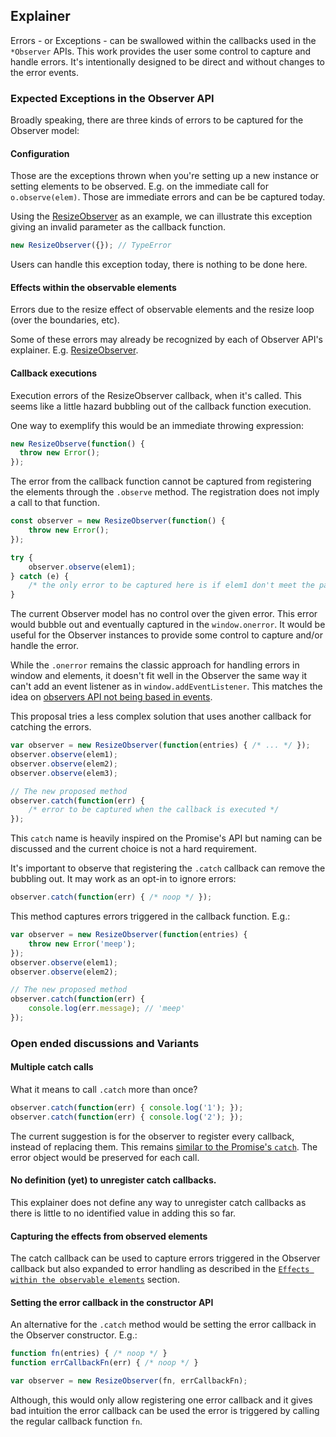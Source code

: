 ## Explainer

Errors - or Exceptions - can be swallowed within the callbacks used in the `*Observer` APIs. This work provides the user some control to capture and handle errors. It's intentionally designed to be direct and without changes to the error events.

### Expected Exceptions in the Observer API

Broadly speaking, there are three kinds of errors to be captured for the Observer model:

#### Configuration

Those are the exceptions thrown when you're setting up a new instance or setting elements to be observed. E.g. on the immediate call for `o.observe(elem)`. Those are immediate errors and can be be captured today.

Using the [ResizeObserver](https://drafts.csswg.org/resize-observer/#resize-observer-interface) as an example, we can illustrate this exception giving an invalid parameter as the callback function.

```js
new ResizeObserver({}); // TypeError
```

Users can handle this exception today, there is nothing to be done here.

#### <a id="effects"></a> Effects within the observable elements

Errors due to the resize effect of observable elements and the resize loop (over the boundaries, etc).

Some of these errors may already be recognized by each of Observer API's explainer. E.g. [ResizeObserver](https://github.com/WICG/resize-observer/blob/master/explainer.md#error-handling).

#### Callback executions

Execution errors of the ResizeObserver callback, when it's called. This seems like a little hazard bubbling out of the callback function execution.

One way to exemplify this would be an immediate throwing expression:

```js
new ResizeObserve(function() {
  throw new Error();
});
```

The error from the callback function cannot be captured from registering the elements through the `.observe` method. The registration does not imply a call to that function.

```js
const observer = new ResizeObserver(function() {
    throw new Error();
});

try {
    observer.observe(elem1);
} catch (e) {
    /* the only error to be captured here is if elem1 don't meet the parameters requirements */
}
```

The current Observer model has no control over the given error. This error would bubble out and eventually captured in the `window.onerror`. It would be useful for the Observer instances to provide some control to capture and/or handle the error.

While the `.onerror` remains the classic approach for handling errors in window and elements, it doesn't fit well in the Observer the same way it can't add an event listener as in `window.addEventListener`. This matches the idea on [observers API not being based in events](https://github.com/WICG/resize-observer/blob/master/explainer.md#why-an-observer-based-api-and-not-events).

This proposal tries a less complex solution that uses another callback for catching the errors.
​
```js
var observer = new ResizeObserver(function(entries) { /* ... */ });
observer.observe(elem1);
observer.observe(elem2);
observer.observe(elem3);

// The new proposed method
observer.catch(function(err) {
    /* error to be captured when the callback is executed */
});
```

This `catch` name is heavily inspired on the Promise's API but naming can be discussed and the current choice is not a hard requirement.

It's important to observe that registering the `.catch` callback can remove the bubbling out. It may work as an opt-in to ignore errors:

```js
observer.catch(function(err) { /* noop */ });
```

This method captures errors triggered in the callback function. E.g.:

```js
var observer = new ResizeObserver(function(entries) {
    throw new Error('meep');
});
observer.observe(elem1);
observer.observe(elem2);

// The new proposed method
observer.catch(function(err) {
    console.log(err.message); // 'meep'
});
```

### Open ended discussions and Variants

#### Multiple catch calls

What it means to call `.catch` more than once? 

```js
observer.catch(function(err) { console.log('1'); });
observer.catch(function(err) { console.log('2'); });
```

The current suggestion is for the observer to register every callback, instead of replacing them. This remains [similar to the Promise's `catch`](https://jsfiddle.net/2mpzoLrq/). The error object would be preserved for each call.

#### No definition (yet) to unregister catch callbacks.

This explainer does not define any way to unregister catch callbacks as there is little to no identified value in adding this so far.

#### Capturing the effects from observed elements

The catch callback can be used to capture errors triggered in the Observer callback but also expanded to error handling as described in the [`Effects within the observable elements`](#effects) section.

#### Setting the error callback in the constructor API

An alternative for the `.catch` method would be setting the error callback in the Observer constructor. E.g.:

```js
function fn(entries) { /* noop */ }
function errCallbackFn(err) { /* noop */ }

var observer = new ResizeObserver(fn, errCallbackFn);
```

Although, this would only allow registering one error callback and it gives bad intuition the error callback can be used the error is triggered by calling the regular callback function `fn`.
